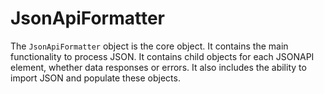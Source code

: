 # JsonApiFormatter

The `JsonApiFormatter` object is the core object. It contains the main functionality to process JSON. It contains child
objects for each JSONAPI element, whether data responses or errors. It also includes the ability to import JSON and 
populate these objects.



